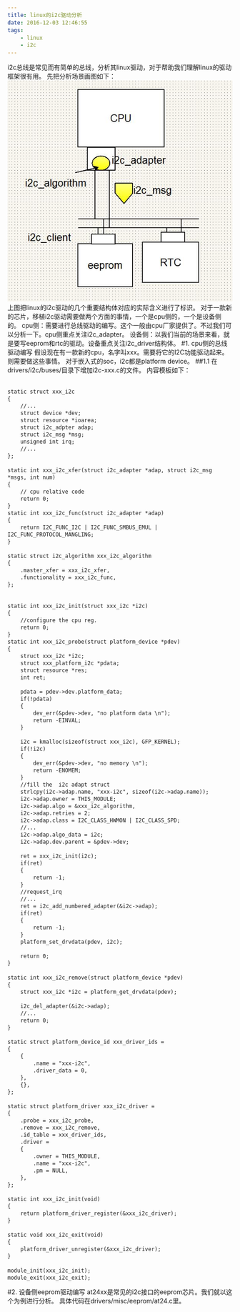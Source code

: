 ```yaml
---
title: linux的i2c驱动分析
date: 2016-12-03 12:46:55
tags:
	- linux
	- i2c
---
```

i2c总线是常见而有简单的总线，分析其linux驱动，对于帮助我们理解linux的驱动框架很有用。
先把分析场景画图如下：
![linux-i2c分析场景图](/images/linux-i2c分析场景图.jpg)
上图把linux的i2c驱动的几个重要结构体对应的实际含义进行了标识。
对于一款新的芯片，移植i2c驱动需要做两个方面的事情，一个是cpu侧的，一个是设备侧的。
cpu侧：需要进行总线驱动的编写。这个一般由cpu厂家提供了。不过我们可以分析一下。cpu侧重点关注i2c_adapter。
设备侧：以我们当前的场景来看，就是要写eeprom和rtc的驱动。设备重点关注i2c_driver结构体。
#1. cpu侧的总线驱动编写
假设现在有一款新的cpu，名字叫xxx。需要将它的I2C功能驱动起来。则需要做这些事情。
对于嵌入式的soc，i2c都是platform device。
##1.1 在drivers/i2c/buses/目录下增加i2c-xxx.c的文件。
内容模板如下：
```

static struct xxx_i2c 
{
	//...
	struct device *dev;
	struct resource *ioarea;
	struct i2c_adpter adap;
	struct i2c_msg *msg;
	unsigned int irq;
	//...
};

static int xxx_i2c_xfer(struct i2c_adapter *adap, struct i2c_msg *msgs, int num)
{
	// cpu relative code
	return 0;
}
static int xxx_i2c_func(struct i2c_adapter *adap)
{
	return I2C_FUNC_I2C | I2C_FUNC_SMBUS_EMUL | I2C_FUNC_PROTOCOL_MANGLING;
}

static struct i2c_algorithm xxx_i2c_algorithm 
{
	.master_xfer = xxx_i2c_xfer,
	.functionality = xxx_i2c_func,
};


static int xxx_i2c_init(struct xxx_i2c *i2c)
{
	//configure the cpu reg.
	return 0;
}
static int xxx_i2c_probe(struct platform_device *pdev)
{
	struct xxx_i2c *i2c;
	struct xxx_platform_i2c *pdata;
	struct resource *res;
	int ret;
	
	pdata = pdev->dev.platform_data;
	if(!pdata)
	{
		dev_err(&pdev->dev, "no platform data \n");
		return -EINVAL;
	}
	
	i2c = kmalloc(sizeof(struct xxx_i2c), GFP_KERNEL);
	if(!i2c)
	{
		dev_err(&pdev->dev, "no memory \n");
		return -ENOMEM;
	}
	//fill the  i2c adapt struct 
	strlcpy(i2c->adap.name, "xxx-i2c", sizeof(i2c->adap.name));
	i2c->adap.owner = THIS_MODULE;
	i2c->adap.algo = &xxx_i2c_algorithm,
	i2c->adap.retries = 2;
	i2c->adap.class = I2C_CLASS_HWMON | I2C_CLASS_SPD;
	//...
	i2c->adap.algo_data = i2c;
	i2c->adap.dev.parent = &pdev->dev;
	
	ret = xxx_i2c_init(i2c);
	if(ret)
	{
		return -1;
	}
	//request_irq
	//...
	ret = i2c_add_numbered_adapter(&i2c->adap);
	if(ret)
	{
		return -1;
	}
	platform_set_drvdata(pdev, i2c);
	
	return 0;
}

static int xxx_i2c_remove(struct platform_device *pdev)
{
	struct xxx_i2c *i2c = platform_get_drvdata(pdev);
	
	i2c_del_adapter(&i2c->adap);
	//...
	return 0;
}

static struct platform_device_id xxx_driver_ids = 
{
	{
		.name = "xxx-i2c",
		.driver_data = 0,
	},
	{},
};

static struct platform_driver xxx_i2c_driver = 
{
	.probe = xxx_i2c_probe,
	.remove = xxx_i2c_remove,
	.id_table = xxx_driver_ids,
	.driver = 
	{
		.owner = THIS_MODULE,
		.name = "xxx-i2c",
		.pm = NULL,
	},
};

static int xxx_i2c_init(void)
{
	return platform_driver_register(&xxx_i2c_driver);
}

static void xxx_i2c_exit(void)
{
	platform_driver_unregister(&xxx_i2c_driver);
}

module_init(xxx_i2c_init);
module_exit(xxx_i2c_exit);
```
#2. 设备侧eeprom驱动编写
at24xx是常见的i2c接口的eeprom芯片。我们就以这个为例进行分析。
具体代码在drivers/misc/eeprom/at24.c里。


